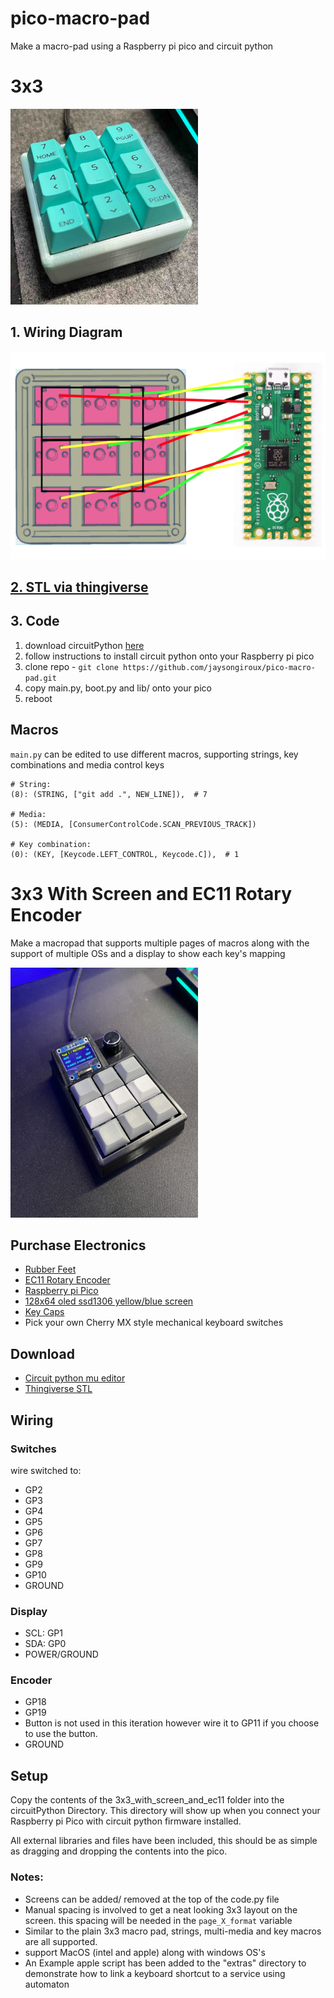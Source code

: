 # pico-macro-pad
Make a macro-pad using a Raspberry pi pico and circuit python


# 3x3
<img src="git_assets/macro-pad.jpg" alt="macro-pad" width="300">


## 1. Wiring Diagram
![wiring](git_assets/wiring.jpg)

## [2. STL via thingiverse](https://www.thingiverse.com/thing:4816077)

## 3. Code
1. download circuitPython [here](https://circuitpython.org/board/raspberry_pi_pico/)
2. follow instructions to install circuit python onto your Raspberry pi pico
3. clone repo - `git clone https://github.com/jaysongiroux/pico-macro-pad.git`
4. copy main.py, boot.py and lib/ onto your pico
5. reboot

## Macros
`main.py` can be edited to use different macros, supporting strings, key combinations and media control keys

```
# String:
(8): (STRING, ["git add .", NEW_LINE]),  # 7

# Media:
(5): (MEDIA, [ConsumerControlCode.SCAN_PREVIOUS_TRACK])

# Key combination:
(0): (KEY, [Keycode.LEFT_CONTROL, Keycode.C]),  # 1
```

# 3x3 With Screen and EC11 Rotary Encoder
Make a macropad that supports multiple pages of macros along with the support of multiple OSs and a display to show each key's mapping

<img src="git_assets/macro-pad-screen.jpg" alt="macro-pad" width="300">


## Purchase Electronics
- [Rubber Feet](https://www.amazon.com/dp/B06XCLYL53?psc=1&ref=ppx_yo2ov_dt_b_product_details)
- [EC11 Rotary Encoder](https://www.amazon.com/dp/B08728K3YB?psc=1&ref=ppx_yo2ov_dt_b_product_details)
- [Raspberry pi Pico](https://www.amazon.com/dp/B093PJ2NJZ?psc=1&ref=ppx_yo2ov_dt_b_product_details)
- [128x64 oled ssd1306 yellow/blue screen](https://www.amazon.com/dp/B072Q2X2LL?psc=1&ref=ppx_yo2ov_dt_b_product_details)
- [Key Caps](https://www.amazon.com/dp/B09MVHJY5K?psc=1&ref=ppx_yo2ov_dt_b_product_details)
- Pick your own Cherry MX style mechanical keyboard switches

## Download
- [Circuit python mu editor](https://codewith.mu/en/download)
- [Thingiverse STL](https://www.thingiverse.com/thing:5367540)

## Wiring
### Switches
wire switched to:
- GP2
- GP3
- GP4
- GP5
- GP6
- GP7
- GP8
- GP9
- GP10
- GROUND

### Display
- SCL: GP1
- SDA: GP0
- POWER/GROUND

### Encoder
- GP18
- GP19
- Button is not used in this iteration however wire it to GP11 if you choose to use the button. 
- GROUND

## Setup
Copy the contents of the 3x3_with_screen_and_ec11 folder into the circuitPython Directory. This directory will show up when you connect your Raspberry pi Pico with circuit python firmware installed. 

All external libraries and files have been included, this should be as simple as dragging and dropping the contents into the pico.

### Notes:
- Screens can be added/ removed at the top of the code.py file
- Manual spacing is involved to get a neat looking 3x3 layout on the screen. this spacing will be needed in the `page_X_format` variable
- Similar to the plain 3x3 macro pad, strings, multi-media and key macros are all supported.
- support MacOS (intel and apple) along with windows OS's
- An Example apple script has been added to the "extras" directory to demonstrate how to link a keyboard shortcut to a service using automaton
